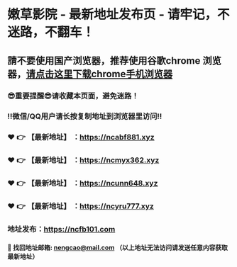# 嫩草影院 - 最新地址发布页 - 请牢记，不迷路，不翻车！

## 請不要使用国产浏览器，推荐使用谷歌chrome 浏览器，<a href = "https://www.google.cn/chrome/">请点击这里下载chrome手机浏览器</a>

### :sunglasses:重要提醒:sunglasses:请收藏本页面，避免迷路！
### ‼️微信/QQ用户请长按复制地址到浏览器里访问‼️

### :heart: :point_right: 【最新地址】 ：https://ncabf881.xyz
### :heart: :point_right: 【最新地址】 ：https://ncmyx362.xyz
### :heart: :point_right: 【最新地址】 ：https://ncunn648.xyz
### :heart: :point_right: 【最新地址】 ：https://ncyru777.xyz

### 地址发布：https://ncfb101.com

#### :e-mail: __找回地址邮箱: nengcao@mail.com （以上地址无法访问请发送任意内容获取最新地址）__
